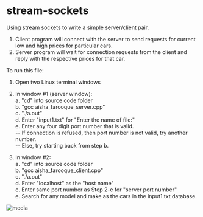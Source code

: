 # stream-sockets
Using stream sockets to write a simple server/client pair.

1. Client program will connect with the server to send requests for current low and high prices for particular cars.
2. Server program will wait for connection requests from the client and reply with the respective prices for that car.

To run this file:
1. Open two Linux terminal windows
2. In window #1 (server window):<br/>
  a. "cd" into source code folder<br/>
  b. "gcc aisha_farooque_server.cpp"<br/>
  c. "./a.out"<br/>
  d. Enter "input1.txt" for "Enter the name of file:"<br/>
  e. Enter any four digit port number that is valid. <br/>
  -- If connection is refused, then port number is not valid, try another number.<br/>
  -- Else, try starting back from step b.<br/>
 
 3. In window #2:<br/>
  a. "cd" into source code folder<br/>
  b. "gcc aisha_farooque_client.cpp"<br/>
  c. "./a.out"<br/>
  d. Enter "localhost" as the "host name"<br/>
  c. Enter same port number as Step 2-e for "server port number"<br/>
  e. Search for any model and make as the cars in the input1.txt database.<br/>

![media](demo/media.gif)
